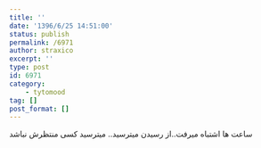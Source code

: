```yaml
---
title: ''
date: '1396/6/25 14:51:00'
status: publish
permalink: /6971
author: straxico
excerpt: ''
type: post
id: 6971
category:
    - tytomood
tag: []
post_format: []
---
```

ساعت ها اشتباه میرفت..از رسیدن میترسید.. میترسید کسی منتظرش نباشد